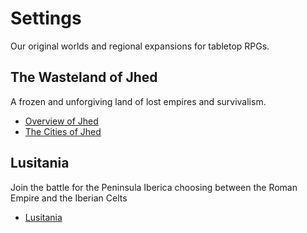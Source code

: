 # Settings

Our original worlds and regional expansions for tabletop RPGs.

## The Wasteland of Jhed

A frozen and unforgiving land of lost empires and survivalism.

- [Overview of Jhed](jhed-wasteland/setting.md)
- [The Cities of Jhed](jhed-wasteland/cities.md)

## Lusitania

Join the battle for the Peninsula Iberica choosing between the Roman Empire and the Iberian Celts

- [Lusitania](lusitania/00-lusitania.md)
